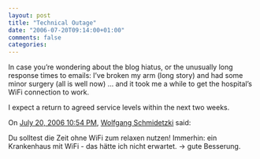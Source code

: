 ```yaml
---
layout: post
title: "Technical Outage"
date: "2006-07-20T09:14:00+01:00"
comments: false
categories: 
---
```


<p>In case you&#8217;re wondering about the blog hiatus, or the unusually long response times to emails: I&#8217;ve broken my arm (long story) and had some minor surgery (all is well now) &#8230; and it took me a while to get the hospital&#8217;s WiFi connection to work.</p>

<p>I expect a return to agreed service levels within the next two weeks.</p>

<section class="comments">

<div class="comment" id="comment-958">
On <a href="#comment-958" title="Permalink to this comment">July 20, 2006 10:54 PM</a>, <a href="http://schmidetzki.net" title="http://schmidetzki.net" rel="nofollow">Wolfgang Schmidetzki</a>
said:
<p>Du solltest die Zeit ohne WiFi zum relaxen nutzen!
Immerhin: ein Krankenhaus mit WiFi - das hätte ich nicht erwartet.
-> gute Besserung.</p>


</section>

